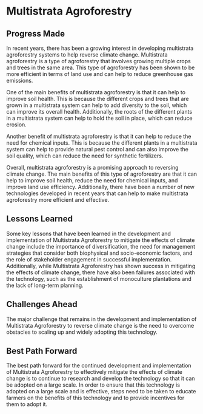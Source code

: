 # Multistrata Agroforestry

## Progress Made

In recent years, there has been a growing interest in developing multistrata agroforestry systems to help reverse climate change. Multistrata agroforestry is a type of agroforestry that involves growing multiple crops and trees in the same area. This type of agroforestry has been shown to be more efficient in terms of land use and can help to reduce greenhouse gas emissions.

One of the main benefits of multistrata agroforestry is that it can help to improve soil health. This is because the different crops and trees that are grown in a multistrata system can help to add diversity to the soil, which can improve its overall health. Additionally, the roots of the different plants in a multistrata system can help to hold the soil in place, which can reduce erosion.

Another benefit of multistrata agroforestry is that it can help to reduce the need for chemical inputs. This is because the different plants in a multistrata system can help to provide natural pest control and can also improve the soil quality, which can reduce the need for synthetic fertilizers.

Overall, multistrata agroforestry is a promising approach to reversing climate change. The main benefits of this type of agroforestry are that it can help to improve soil health, reduce the need for chemical inputs, and improve land use efficiency. Additionally, there have been a number of new technologies developed in recent years that can help to make multistrata agroforestry more efficient and effective.

## Lessons Learned

Some key lessons that have been learned in the development and implementation of Multistrata Agroforestry to mitigate the effects of climate change include the importance of diversification, the need for management strategies that consider both biophysical and socio-economic factors, and the role of stakeholder engagement in successful implementation. Additionally, while Multistrata Agroforestry has shown success in mitigating the effects of climate change, there have also been failures associated with the technology, such as the establishment of monoculture plantations and the lack of long-term planning.

## Challenges Ahead

The major challenge that remains in the development and implementation of Multistrata Agroforestry to reverse climate change is the need to overcome obstacles to scaling up and widely adopting this technology.

## Best Path Forward

The best path forward for the continued development and implementation of Multistrata Agroforestry to effectively mitigate the effects of climate change is to continue to research and develop the technology so that it can be adopted on a large scale. In order to ensure that this technology is adopted on a large scale and is effective, steps need to be taken to educate farmers on the benefits of this technology and to provide incentives for them to adopt it.
